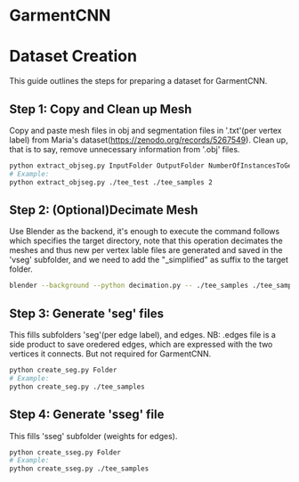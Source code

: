 # GarmentCNN

# Dataset Creation

This guide outlines the steps for preparing a dataset for GarmentCNN.

## Step 1: Copy and Clean up Mesh

Copy and paste mesh files in obj and segmentation files in '.txt'(per vertex label) from Maria's dataset(https://zenodo.org/records/5267549).
Clean up, that is to say, remove unnecessary information from '.obj' files. 

```bash
python extract_objseg.py InputFolder OutputFolder NumberOfInstancesToGet
# Example:
python extract_objseg.py ./tee_test ./tee_samples 2
```

## Step 2: (Optional)Decimate Mesh 
 
Use Blender as the backend, it's enough to execute the command follows which specifies the target directory, note that this operation decimates the meshes and thus new per vertex lable files are generated and saved in the 'vseg' subfolder, and we need to add the "_simplified" as suffix to the target folder.

```bash
blender --background --python decimation.py -- ./tee_samples ./tee_samples_final
```

## Step 3: Generate 'seg' files
This fills subfolders 'seg'(per edge label), and edges. 
NB: .edges file is a side product to save oredered edges, which are expressed with the two vertices it connects. But not required for GarmentCNN.

```bash
python create_seg.py Folder 
# Example:
python create_seg.py ./tee_samples
```
## Step 4: Generate 'sseg' file
This fills 'sseg' subfolder (weights for edges).

```bash
python create_sseg.py Folder 
# Example:
python create_sseg.py ./tee_samples
```

